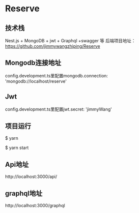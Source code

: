 # Reserve

## 技术栈

Nest.js + MongoDB + jwt + Graphql +swagger 等
后端项目地址：https://github.com/jimmywangzhiping/Reserve

## Mongodb连接地址
config.development.ts里配置mongodb.connection: 'mongodb://localhost/reserve'
## Jwt
config.development.ts里配置jwt.secret: 'jimmyWang'

## 项目运行
$ yarn

$ yarn start

## Api地址
http://localhost:3000/api/
## graphql地址
http://localhost:3000/graphql
